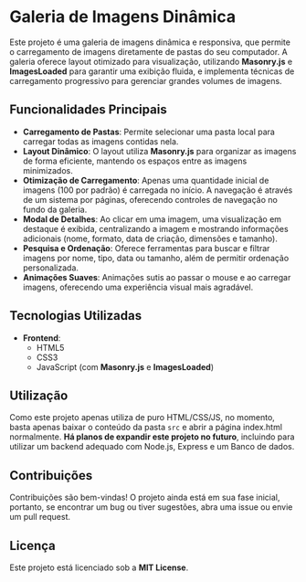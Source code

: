 # Galeria de Imagens Dinâmica

Este projeto é uma galeria de imagens dinâmica e responsiva, que permite o carregamento de imagens diretamente de pastas do seu computador. A galeria oferece layout otimizado para visualização, utilizando **Masonry.js** e **ImagesLoaded** para garantir uma exibição fluida, e implementa técnicas de carregamento progressivo para gerenciar grandes volumes de imagens.

## Funcionalidades Principais

- **Carregamento de Pastas**: Permite selecionar uma pasta local para carregar todas as imagens contidas nela.
- **Layout Dinâmico**: O layout utiliza **Masonry.js** para organizar as imagens de forma eficiente, mantendo os espaços entre as imagens minimizados.
- **Otimização de Carregamento**: Apenas uma quantidade inicial de imagens (100 por padrão) é carregada no início. A navegação é através de um sistema por páginas, oferecendo controles de navegação no fundo da galeria.
- **Modal de Detalhes**: Ao clicar em uma imagem, uma visualização em destaque é exibida, centralizando a imagem e mostrando informações adicionais (nome, formato, data de criação, dimensões e tamanho).
- **Pesquisa e Ordenação**: Oferece ferramentas para buscar e filtrar imagens por nome, tipo, data ou tamanho, além de permitir ordenação personalizada.
- **Animações Suaves**: Animações sutis ao passar o mouse e ao carregar imagens, oferecendo uma experiência visual mais agradável.

## Tecnologias Utilizadas

- **Frontend**:
  - HTML5
  - CSS3
  - JavaScript (com **Masonry.js** e **ImagesLoaded**)

## Utilização

Como este projeto apenas utiliza de puro HTML/CSS/JS, no momento, basta apenas baixar o conteúdo da pasta `src` e abrir a página index.html normalmente. **Há planos de expandir este projeto no futuro**, incluindo para utilizar um backend adequado com Node.js, Express e um Banco de dados.

## Contribuições

Contribuições são bem-vindas! O projeto ainda está em sua fase inicial, portanto, se encontrar um bug ou tiver sugestões, abra uma issue ou envie um pull request.

## Licença

Este projeto está licenciado sob a **MIT License**.
